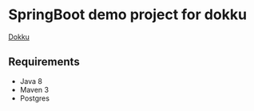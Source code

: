 # SpringBoot demo project for dokku

[Dokku](https://github.com/dokku/dokku)

## Requirements

* Java 8
* Maven 3
* Postgres
